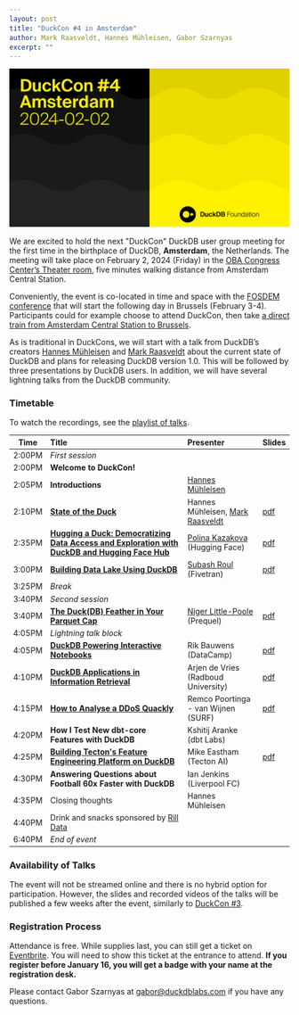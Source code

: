 ```yaml
---
layout: post
title: "DuckCon #4 in Amsterdam"
author: Mark Raasveldt, Hannes Mühleisen, Gabor Szarnyas
excerpt: ""
---
```


<img src="/images/duckcon4-splashscreen.png"
     alt="DuckCon #4 Splashscreen"
     width="680"
     />

We are excited to hold the next "DuckCon" DuckDB user group meeting for the first time in the birthplace of DuckDB, **Amsterdam**, the Netherlands. The meeting will take place on February 2, 2024 (Friday) in the [OBA Congress Center’s Theater room](https://www.obacongres.nl/congres-&-beurs), five minutes walking distance from Amsterdam Central Station.

Conveniently, the event is co-located in time and space with the [FOSDEM conference](https://fosdem.org/2024/) that will start the following day in Brussels (February 3-4). Participants could for example choose to attend DuckCon, then take [a direct train from Amsterdam Central Station to Brussels](https://www.thetrainline.com/book/results?origin=urn%3Atrainline%3Ageneric%3Aloc%3A5894&destination=urn%3Atrainline%3Ageneric%3Aloc%3A5974&outwardDate=2024-02-02T18%3A15%3A00&outwardDateType=departAfter&journeySearchType=single&passengers%5B%5D=1996-10-04%7Cd34963f0-4e57-422e-a8be-848783b83a2d&directSearch=false&selectedOutward=C1SRpGy5UVI%3D%3ACwVMIYhanGk%3D%3AStandard).

As is traditional in DuckCons, we will start with a talk from DuckDB’s creators [Hannes Mühleisen](https://hannes.muehleisen.org/) and [Mark Raasveldt](https://mytherin.github.io/) about the current state of DuckDB and plans for releasing DuckDB version 1.0. This will be followed by three presentations by DuckDB users. In addition, we will have several lightning talks from the DuckDB community.

### Timetable

To watch the recordings, see the [playlist of talks](https://www.youtube.com/playlist?list=PLzIMXBizEZjhZcTiEFZIAxPpB6RE9TmgC).

| Time   | Title                                                                                                                          | Presenter                                                                 | Slides                                                                                                                |
| ------ | :----------------------------------------------------------------------------------------------------------------------------- | :------------------------------------------------------------------------ | :-------------------------------------------------------------------------------------------------------------------- |
| 2:00PM | _First session_                                                                                                                |                                                                           |                                                                                                                       |
| 2:00PM | **Welcome to DuckCon!**                                                                                                        |                                                                           |                                                                                                                       |
| 2:05PM | **Introductions**                                                                                                              | [Hannes Mühleisen](https://hannes.muehleisen.org/)                        |                                                                                                                       |
| 2:10PM | [**State of the Duck**](https://youtu.be/cyZfpXxXojE)                                                                          | Hannes Mühleisen, [Mark Raasveldt](https://mytherin.github.io/)           | [pdf](https://blobs.duckdb.org/events/duckcon4/duckcon4-mark-raasveldt-hannes-muhleisen-state-of-the-duck.pdf)        |
| 2:35PM | [**Hugging a Duck: Democratizing Data Access and Exploration with DuckDB and Hugging Face Hub**](https://youtu.be/tnlq0qGo59s) | [Polina Kazakova](https://huggingface.co/polinaeterna) (Hugging Face)     | [pdf](https://blobs.duckdb.org/events/duckcon4/polina-kazakova-hugging-a-duck.pdf)                                    |
| 3:00PM | [**Building Data Lake Using DuckDB**](https://youtu.be/I1JPB36FBOo)                                                            | [Subash Roul](https://www.linkedin.com/in/subashroul/) (Fivetran)         | [pdf](https://blobs.duckdb.org/events/duckcon4/subash-roul-building-a-data-lake-solution-using-duckdb.pdf)            |
| 3:25PM | _Break_                                                                                                                        |                                                                           |                                                                                                                       |
| 3:40PM | _Second session_                                                                                                               |                                                                           |                                                                                                                       |
| 3:40PM | [**The Duck(DB) Feather in Your Parquet Cap**](https://youtu.be/Lq8GRFjbRCM)                                                   | [Niger Little-Poole](https://www.linkedin.com/in/nlittlepoole/) (Prequel) | [pdf](https://blobs.duckdb.org/events/duckcon4/niger-little-poole-the-duckdb-feather-in-your-parquet-cap.pdf)         |
| 4:05PM | _Lightning talk block_                                                                                                         |                                                                           |                                                                                                                       |
| 4:05PM | [**DuckDB Powering Interactive Notebooks**](https://youtu.be/YGAfsJJVG0o)                                                      | Rik Bauwens (DataCamp)                                                    | [pdf](https://blobs.duckdb.org/events/duckcon4/rik-bauwens-duckdb-at-datacamp.pdf)                                    |
| 4:10PM | [**DuckDB Applications in Information Retrieval**](https://youtu.be/T0x-TusrwXA)                                               | Arjen de Vries (Radboud University)                                       | [pdf](https://blobs.duckdb.org/events/duckcon4/arjen-de-vries-duckdb-applications-in-ir.pdf)                          |
| 4:15PM | [**How to Analyse a DDoS Quackly**](https://youtu.be/8hfS8H5L85o)                                                              | Remco Poortinga - van Wijnen (SURF)                                       | [pdf](https://blobs.duckdb.org/events/duckcon4/remco-poortinga-van-wijnen-how-to-analyse-a-ddos-quackly.pdf)          |
| 4:20PM | **How I Test New dbt-core Features with DuckDB**                                                                               | Kshitij Aranke (dbt Labs)                                                 |                                                                                                                       |
| 4:25PM | [**Building Tecton's Feature Engineering Platform on DuckDB**](https://youtu.be/O7FPijDycfc)                                   | Mike Eastham (Tecton AI)                                                  | [pdf](https://blobs.duckdb.org/events/duckcon4/mike-eastham-building-tectons-data-engineering-platform-on-duckdb.pdf) |
| 4:30PM | **Answering Questions about Football 60x Faster with DuckDB**                                                                  | Ian Jenkins (Liverpool FC)                                                |                                                                                                                       |
| 4:35PM | Closing thoughts                                                                                                               | Hannes Mühleisen                                                          |                                                                                                                       |
| 4:40PM | Drink and snacks sponsored by [Rill Data](https://www.rilldata.com/)                                                           |                                                                           |                                                                                                                       |
| 6:40PM | _End of event_                                                                                                                 |                                                                           |                                                                                                                       |

### Availability of Talks

The event will not be streamed online and there is no hybrid option for participation.
However, the slides and recorded videos of the talks will be published a few weeks after the event, similarly to [DuckCon #3](/2023/04/28/duckcon3).

### Registration Process

Attendance is free. While supplies last, you can still get a ticket on [Eventbrite](https://www.eventbrite.com/e/duckcon-4-amsterdam-tickets-733383609117). You will need to show this ticket at the entrance to attend. **If you register before January 16, you will get a badge with your name at the registration desk.**

Please contact Gabor Szarnyas at [gabor@duckdblabs.com](mailto:gabor@duckdblabs.com) if you have any questions.
